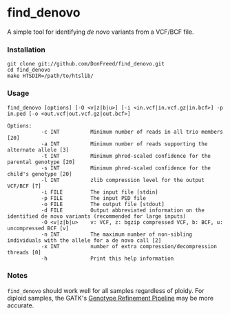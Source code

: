 find_denovo
===========

A simple tool for identifying *de novo* variants from a VCF/BCF file.

### Installation
```
git clone git://github.com/DonFreed/find_denovo.git
cd find_denovo
make HTSDIR=/path/to/htslib/
```

### Usage
```
find_denovo [options] [-O <v|z|b|u>] [-i <in.vcf|in.vcf.gz|in.bcf>] -p in.ped [-o <out.vcf|out.vcf.gz|out.bcf>]

Options:
           -c INT          Minimum number of reads in all trio members [20]
           -a INT          Minimum number of reads supporting the alternate allele [3]
           -t INT          Minimum phred-scaled confidence for the parental genotype [20]
           -s INT          Minimum phred-scaled confidence for the child's genotype [20]
           -l INT          zlib compression level for the output VCF/BCF [7]
           -i FILE         The input file [stdin]
           -p FILE         The input PED file
           -o FILE         The output file [stdout]
           -d FILE         Output abbreviated information on the identified de novo variants (recommended for large inputs)
           -O <v|z|b|u>    v: VCF, z: bgzip compressed VCF, b: BCF, u: uncompressed BCF [v]
           -n INT          The maximum number of non-sibling individuals with the allele for a de novo call [2]
           -x INT          number of extra compression/decompression threads [0]
           -h              Print this help information
```

### Notes
`find_denovo` should work well for all samples regardless of ploidy. For diploid samples, the GATK's [Genotype Refinement Pipeline](https://software.broadinstitute.org/gatk/documentation/article?id=4723) may be more accurate.
